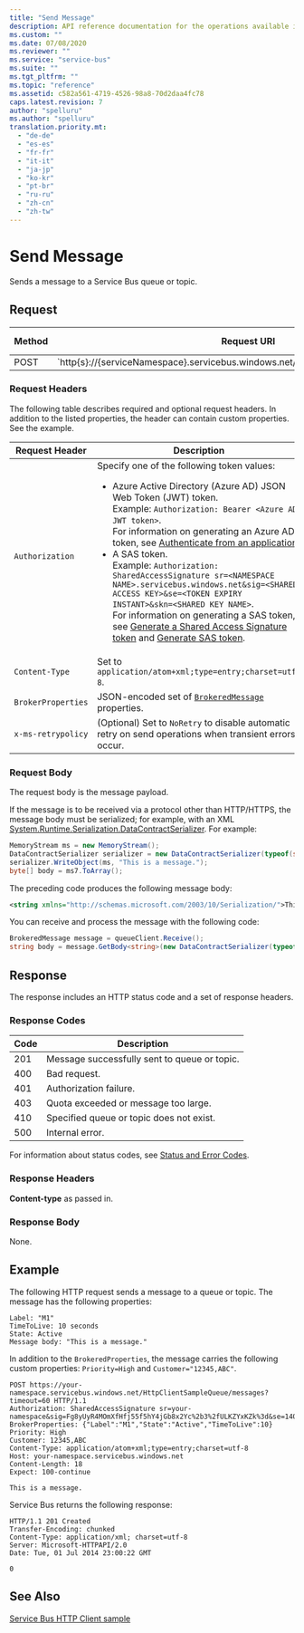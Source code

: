 ```yaml
---
title: "Send Message"
description: API reference documentation for the operations available in the Send Message REST API, a RESTful web service for managing Send Message resources in Azure.
ms.custom: ""
ms.date: 07/08/2020
ms.reviewer: ""
ms.service: "service-bus"
ms.suite: ""
ms.tgt_pltfrm: ""
ms.topic: "reference"
ms.assetid: c582a561-4719-4526-98a8-70d2daa4fc78
caps.latest.revision: 7
author: "spelluru"
ms.author: "spelluru"
translation.priority.mt: 
  - "de-de"
  - "es-es"
  - "fr-fr"
  - "it-it"
  - "ja-jp"
  - "ko-kr"
  - "pt-br"
  - "ru-ru"
  - "zh-cn"
  - "zh-tw"
---
```

# Send Message
Sends a message to a Service Bus queue or topic.  
  
## Request  
  
|Method|Request URI|HTTP Version|  
|------------|-----------------|------------------|  
|POST|`http{s}://{serviceNamespace}.servicebus.windows.net/{queuePath&#124;topicPath}/messages|HTTP/1.1`|  
  
### Request Headers  
 The following table describes required and optional request headers. In addition to the listed properties, the header can contain custom properties. See the example.  
  
|Request Header|Description|  
|--------------------|-----------------|  
|`Authorization`| Specify one of the following token values:<ul><li> Azure Active Directory (Azure AD) JSON Web Token (JWT) token. <br/>Example: `Authorization: Bearer <Azure AD JWT token>`. <br/>For information on generating an Azure AD token, see [Authenticate from an application](get-azure-active-directory-token.md).</li><li>A SAS token. <br/>Example: `Authorization: SharedAccessSignature sr=<NAMESPACE NAME>.servicebus.windows.net&sig=<SHARED ACCESS KEY>&se=<TOKEN EXPIRY INSTANT>&skn=<SHARED KEY NAME>`. <br/>For information on generating a SAS token, see [Generate a Shared Access Signature token](https://docs.microsoft.com/azure/service-bus-messaging/service-bus-sas#generate-a-shared-access-signature-token) and [Generate SAS token](https://docs.microsoft.com/rest/api/eventhub/generate-sas-token).</li></ul> |  
|`Content-Type`|Set to `application/atom+xml;type=entry;charset=utf-8`.|  
|`BrokerProperties`|JSON-encoded set of [`BrokeredMessage`](/dotnet/api/microsoft.servicebus.messaging.brokeredmessage) properties.|  
|`x-ms-retrypolicy`|(Optional) Set to `NoRetry` to disable automatic retry on send operations when transient errors occur.|  
  
### Request Body  
 The request body is the message payload.  
  
 If the message is to be received via a protocol other than HTTP/HTTPS, the message body must be serialized; for example, with an XML [System.Runtime.Serialization.DataContractSerializer](https://msdn.microsoft.com/library/system.runtime.serialization.datacontractserializer.aspx). For example:  
  
```csharp
MemoryStream ms = new MemoryStream();  
DataContractSerializer serializer = new DataContractSerializer(typeof(string));  
serializer.WriteObject(ms, "This is a message.");  
byte[] body = ms7.ToArray();  
```  
  
 The preceding code produces the following message body:  
  
```xml  
<string xmlns="http://schemas.microsoft.com/2003/10/Serialization/">This is a message.</string>  
```  
  
 You can receive and process the message with the following code:  
  
```csharp
BrokeredMessage message = queueClient.Receive();  
string body = message.GetBody<string>(new DataContractSerializer(typeof(string)));  
```  
  
## Response  
 The response includes an HTTP status code and a set of response headers.  
  
### Response Codes  
  
|Code|Description|  
|----------|-----------------|  
|201|Message successfully sent to queue or topic.|  
|400|Bad request.|  
|401|Authorization failure.|  
|403|Quota exceeded or message too large.|  
|410|Specified queue or topic does not exist.|  
|500|Internal error.|  
  
 For information about status codes, see [Status and Error Codes](https://msdn.microsoft.com/library/windowsazure/dd179382.aspx).  
  
### Response Headers  
 **Content-type** as passed in.  
  
### Response Body  
 None.  
  
## Example  
 The following HTTP request sends a message to a queue or topic. The message has the following properties:  
  
 ```
Label: "M1"  
TimeToLive: 10 seconds  
State: Active  
Message body: "This is a message."  
```

In addition to the `BrokeredProperties`, the message carries the following custom properties: `Priority=High` and `Customer="12345,ABC"`.    

```  
POST https://your-namespace.servicebus.windows.net/HttpClientSampleQueue/messages?timeout=60 HTTP/1.1  
Authorization: SharedAccessSignature sr=your-namespace&sig=Fg8yUyR4MOmXfHfj55f5hY4jGb8x2Yc%2b3%2fULKZYxKZk%3d&se=1404256819&skn=RootManageSharedAccessKey  
BrokerProperties: {"Label":"M1","State":"Active","TimeToLive":10}  
Priority: High  
Customer: 12345,ABC  
Content-Type: application/atom+xml;type=entry;charset=utf-8  
Host: your-namespace.servicebus.windows.net  
Content-Length: 18  
Expect: 100-continue  
  
This is a message.  
```  
  
 Service Bus returns the following response:  
  
```  
HTTP/1.1 201 Created  
Transfer-Encoding: chunked  
Content-Type: application/xml; charset=utf-8  
Server: Microsoft-HTTPAPI/2.0  
Date: Tue, 01 Jul 2014 23:00:22 GMT  
  
0  
```  
  
## See Also  
 [Service Bus HTTP Client sample](https://code.msdn.microsoft.com/Service-Bus-HTTP-client-fe7da74a)